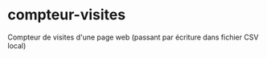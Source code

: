 # compteur-visites
Compteur de visites d'une page web (passant par écriture dans fichier CSV local)
